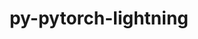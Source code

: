 ---
title: "py-pytorch-lightning"
layout: cache
categories: [package, develop-2024-12-15]
meta: {"versions": ["1.5.3", "2.0.7"], "compilers": ["gcc@=11.4.0", "gcc@=13.2.0"], "oss": ["ubuntu22.04", "ubuntu24.04"], "platforms": ["linux"], "targets": ["aarch64", "neoverse_v1", "x86_64_v3"], "stacks": ["e4s", "e4s-neoverse_v1", "ml-linux-aarch64-cpu", "ml-linux-aarch64-cuda", "ml-linux-x86_64-cpu", "ml-linux-x86_64-cuda", "root"], "num_specs": 14, "num_specs_by_stack": {"e4s-neoverse_v1": 1, "root": 14, "e4s": 1, "ml-linux-aarch64-cuda": 3, "ml-linux-aarch64-cpu": 3, "ml-linux-x86_64-cuda": 3, "ml-linux-x86_64-cpu": 3}}
spec_details: [{"hash": "csgsvxajb5pwqjklruwlo2et5fv56cxq", "compiler": "gcc@=11.4.0", "versions": ["1.5.3"], "os": "ubuntu22.04", "platform": "linux", "target": "neoverse_v1", "variants": ["build_system=python_pip"], "stacks": ["e4s-neoverse_v1", "root"], "size": "-", "tarball": "https://binaries.spack.io/develop-2024-12-15/build_cache/linux-ubuntu22.04-neoverse_v1/gcc-11.4.0/py-pytorch-lightning-1.5.3/linux-ubuntu22.04-neoverse_v1-gcc-11.4.0-py-pytorch-lightning-1.5.3-csgsvxajb5pwqjklruwlo2et5fv56cxq.spack"}, {"hash": "tuimc25sblqonqtnq6yjta7fq2i42skv", "compiler": "gcc@=11.4.0", "versions": ["1.5.3"], "os": "ubuntu22.04", "platform": "linux", "target": "x86_64_v3", "variants": ["build_system=python_pip"], "stacks": ["e4s", "root"], "size": "-", "tarball": "https://binaries.spack.io/develop-2024-12-15/build_cache/linux-ubuntu22.04-x86_64_v3/gcc-11.4.0/py-pytorch-lightning-1.5.3/linux-ubuntu22.04-x86_64_v3-gcc-11.4.0-py-pytorch-lightning-1.5.3-tuimc25sblqonqtnq6yjta7fq2i42skv.spack"}, {"hash": "hi2ep7w7y74xqprxdfzqsggiaqyvx4ps", "compiler": "gcc@=13.2.0", "versions": ["1.5.3"], "os": "ubuntu24.04", "platform": "linux", "target": "aarch64", "variants": ["build_system=python_pip"], "stacks": ["ml-linux-aarch64-cuda", "root"], "size": "-", "tarball": "https://binaries.spack.io/develop-2024-12-15/build_cache/linux-ubuntu24.04-aarch64/gcc-13.2.0/py-pytorch-lightning-1.5.3/linux-ubuntu24.04-aarch64-gcc-13.2.0-py-pytorch-lightning-1.5.3-hi2ep7w7y74xqprxdfzqsggiaqyvx4ps.spack"}, {"hash": "aclqjrpjcgmcqfkno7vcb4ilqo3og4pc", "compiler": "gcc@=13.2.0", "versions": ["1.5.3"], "os": "ubuntu24.04", "platform": "linux", "target": "aarch64", "variants": ["build_system=python_pip"], "stacks": ["root", "ml-linux-aarch64-cpu"], "size": "-", "tarball": "https://binaries.spack.io/develop-2024-12-15/build_cache/linux-ubuntu24.04-aarch64/gcc-13.2.0/py-pytorch-lightning-1.5.3/linux-ubuntu24.04-aarch64-gcc-13.2.0-py-pytorch-lightning-1.5.3-aclqjrpjcgmcqfkno7vcb4ilqo3og4pc.spack"}, {"hash": "d4l3hmpx3cxlbw6zr3g5umvpvcse4u22", "compiler": "gcc@=13.2.0", "versions": ["2.0.7"], "os": "ubuntu24.04", "platform": "linux", "target": "aarch64", "variants": ["build_system=python_pip"], "stacks": ["root", "ml-linux-aarch64-cpu"], "size": "-", "tarball": "https://binaries.spack.io/develop-2024-12-15/build_cache/linux-ubuntu24.04-aarch64/gcc-13.2.0/py-pytorch-lightning-2.0.7/linux-ubuntu24.04-aarch64-gcc-13.2.0-py-pytorch-lightning-2.0.7-d4l3hmpx3cxlbw6zr3g5umvpvcse4u22.spack"}, {"hash": "penq54lhspwcyq5gr4hwsv25rkkxmgjy", "compiler": "gcc@=13.2.0", "versions": ["2.0.7"], "os": "ubuntu24.04", "platform": "linux", "target": "aarch64", "variants": ["build_system=python_pip"], "stacks": ["ml-linux-aarch64-cuda", "root"], "size": "-", "tarball": "https://binaries.spack.io/develop-2024-12-15/build_cache/linux-ubuntu24.04-aarch64/gcc-13.2.0/py-pytorch-lightning-2.0.7/linux-ubuntu24.04-aarch64-gcc-13.2.0-py-pytorch-lightning-2.0.7-penq54lhspwcyq5gr4hwsv25rkkxmgjy.spack"}, {"hash": "7wlqmx3yxesiggrlxpftmyp7lnyirrnk", "compiler": "gcc@=13.2.0", "versions": ["2.0.7"], "os": "ubuntu24.04", "platform": "linux", "target": "aarch64", "variants": ["build_system=python_pip"], "stacks": ["root", "ml-linux-aarch64-cpu"], "size": "-", "tarball": "https://binaries.spack.io/develop-2024-12-15/build_cache/linux-ubuntu24.04-aarch64/gcc-13.2.0/py-pytorch-lightning-2.0.7/linux-ubuntu24.04-aarch64-gcc-13.2.0-py-pytorch-lightning-2.0.7-7wlqmx3yxesiggrlxpftmyp7lnyirrnk.spack"}, {"hash": "l2frbfwnvz6kkl2v2gckokool6jz7mdv", "compiler": "gcc@=13.2.0", "versions": ["2.0.7"], "os": "ubuntu24.04", "platform": "linux", "target": "aarch64", "variants": ["build_system=python_pip"], "stacks": ["ml-linux-aarch64-cuda", "root"], "size": "-", "tarball": "https://binaries.spack.io/develop-2024-12-15/build_cache/linux-ubuntu24.04-aarch64/gcc-13.2.0/py-pytorch-lightning-2.0.7/linux-ubuntu24.04-aarch64-gcc-13.2.0-py-pytorch-lightning-2.0.7-l2frbfwnvz6kkl2v2gckokool6jz7mdv.spack"}, {"hash": "7vy4cbwlrzbcepsf47drpgx4toprdqbm", "compiler": "gcc@=13.2.0", "versions": ["1.5.3"], "os": "ubuntu24.04", "platform": "linux", "target": "x86_64_v3", "variants": ["build_system=python_pip"], "stacks": ["root", "ml-linux-x86_64-cuda"], "size": "-", "tarball": "https://binaries.spack.io/develop-2024-12-15/build_cache/linux-ubuntu24.04-x86_64_v3/gcc-13.2.0/py-pytorch-lightning-1.5.3/linux-ubuntu24.04-x86_64_v3-gcc-13.2.0-py-pytorch-lightning-1.5.3-7vy4cbwlrzbcepsf47drpgx4toprdqbm.spack"}, {"hash": "i4qo4k5zpzhoitl6qh3kwld4agsdaout", "compiler": "gcc@=13.2.0", "versions": ["1.5.3"], "os": "ubuntu24.04", "platform": "linux", "target": "x86_64_v3", "variants": ["build_system=python_pip"], "stacks": ["ml-linux-x86_64-cpu", "root"], "size": "-", "tarball": "https://binaries.spack.io/develop-2024-12-15/build_cache/linux-ubuntu24.04-x86_64_v3/gcc-13.2.0/py-pytorch-lightning-1.5.3/linux-ubuntu24.04-x86_64_v3-gcc-13.2.0-py-pytorch-lightning-1.5.3-i4qo4k5zpzhoitl6qh3kwld4agsdaout.spack"}, {"hash": "rcg6i4w5wdpfz4aylucdov43cli5wq3r", "compiler": "gcc@=13.2.0", "versions": ["2.0.7"], "os": "ubuntu24.04", "platform": "linux", "target": "x86_64_v3", "variants": ["build_system=python_pip"], "stacks": ["root", "ml-linux-x86_64-cuda"], "size": "-", "tarball": "https://binaries.spack.io/develop-2024-12-15/build_cache/linux-ubuntu24.04-x86_64_v3/gcc-13.2.0/py-pytorch-lightning-2.0.7/linux-ubuntu24.04-x86_64_v3-gcc-13.2.0-py-pytorch-lightning-2.0.7-rcg6i4w5wdpfz4aylucdov43cli5wq3r.spack"}, {"hash": "wix2n3y2fte3flcak5kyg3ybzelln3pq", "compiler": "gcc@=13.2.0", "versions": ["2.0.7"], "os": "ubuntu24.04", "platform": "linux", "target": "x86_64_v3", "variants": ["build_system=python_pip"], "stacks": ["ml-linux-x86_64-cpu", "root"], "size": "-", "tarball": "https://binaries.spack.io/develop-2024-12-15/build_cache/linux-ubuntu24.04-x86_64_v3/gcc-13.2.0/py-pytorch-lightning-2.0.7/linux-ubuntu24.04-x86_64_v3-gcc-13.2.0-py-pytorch-lightning-2.0.7-wix2n3y2fte3flcak5kyg3ybzelln3pq.spack"}, {"hash": "3xwoqu5cozgduscsraqsdzkd6vfgab7q", "compiler": "gcc@=13.2.0", "versions": ["2.0.7"], "os": "ubuntu24.04", "platform": "linux", "target": "x86_64_v3", "variants": ["build_system=python_pip"], "stacks": ["ml-linux-x86_64-cpu", "root"], "size": "-", "tarball": "https://binaries.spack.io/develop-2024-12-15/build_cache/linux-ubuntu24.04-x86_64_v3/gcc-13.2.0/py-pytorch-lightning-2.0.7/linux-ubuntu24.04-x86_64_v3-gcc-13.2.0-py-pytorch-lightning-2.0.7-3xwoqu5cozgduscsraqsdzkd6vfgab7q.spack"}, {"hash": "zgl3pettkm7x24j6e7dfnzinutr2wnu7", "compiler": "gcc@=13.2.0", "versions": ["2.0.7"], "os": "ubuntu24.04", "platform": "linux", "target": "x86_64_v3", "variants": ["build_system=python_pip"], "stacks": ["root", "ml-linux-x86_64-cuda"], "size": "-", "tarball": "https://binaries.spack.io/develop-2024-12-15/build_cache/linux-ubuntu24.04-x86_64_v3/gcc-13.2.0/py-pytorch-lightning-2.0.7/linux-ubuntu24.04-x86_64_v3-gcc-13.2.0-py-pytorch-lightning-2.0.7-zgl3pettkm7x24j6e7dfnzinutr2wnu7.spack"}]
---
